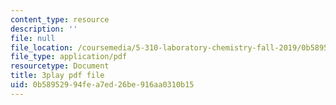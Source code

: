 ```yaml
---
content_type: resource
description: ''
file: null
file_location: /coursemedia/5-310-laboratory-chemistry-fall-2019/0b58952994fea7ed26be916aa0310b15_J23egLCM2tc.pdf
file_type: application/pdf
resourcetype: Document
title: 3play pdf file
uid: 0b589529-94fe-a7ed-26be-916aa0310b15
---
```

